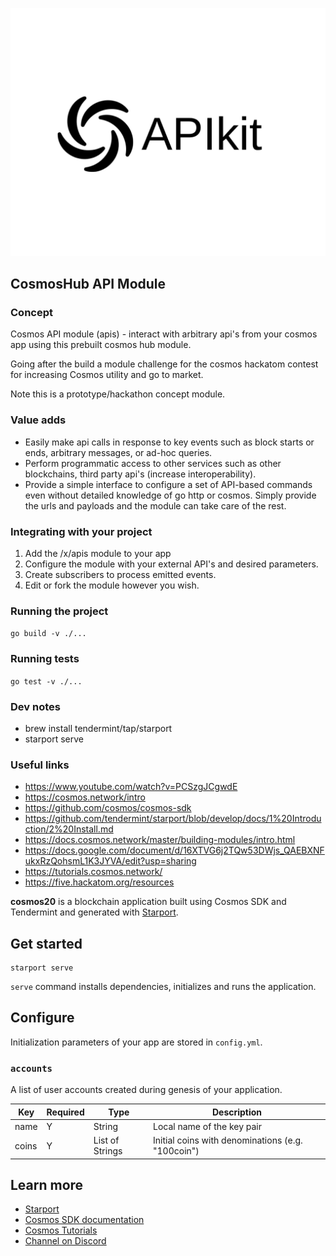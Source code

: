 <p align='center'>
    <img src="./img/apikit.png"/>
</p>

## CosmosHub API Module

### Concept

Cosmos API module (apis) - interact with arbitrary api's from your cosmos app using this prebuilt cosmos hub module.

Going after the build a module challenge for the cosmos hackatom contest for increasing Cosmos utility and go to market.

Note this is a prototype/hackathon concept module.

### Value adds

- Easily make api calls in response to key events such as block starts or ends, arbitrary messages, or ad-hoc queries.
- Perform programmatic access to other services such as other blockchains, third party api's (increase interoperability).
- Provide a simple interface to configure a set of API-based commands even without detailed knowledge of go http or cosmos. Simply provide the urls and payloads and the module can take care of the rest.

### Integrating with your project

1. Add the /x/apis module to your app
2. Configure the module with your external API's and desired parameters.
3. Create subscribers to process emitted events.
4. Edit or fork the module however you wish.

### Running the project

`go build -v ./...`

### Running tests

`go test -v ./...`

### Dev notes

- brew install tendermint/tap/starport
- starport serve

### Useful links

- https://www.youtube.com/watch?v=PCSzgJCgwdE
- https://cosmos.network/intro
- https://github.com/cosmos/cosmos-sdk
- https://github.com/tendermint/starport/blob/develop/docs/1%20Introduction/2%20Install.md
- https://docs.cosmos.network/master/building-modules/intro.html
- https://docs.google.com/document/d/16XTVG6j2TQw53DWjs_QAEBXNFukxRzQohsmL1K3JYVA/edit?usp=sharing
- https://tutorials.cosmos.network/
- https://five.hackatom.org/resources

**cosmos20** is a blockchain application built using Cosmos SDK and Tendermint and generated with [Starport](https://github.com/tendermint/starport).

## Get started

```
starport serve
```

`serve` command installs dependencies, initializes and runs the application.

## Configure

Initialization parameters of your app are stored in `config.yml`.

### `accounts`

A list of user accounts created during genesis of your application.

| Key   | Required | Type            | Description                                       |
| ----- | -------- | --------------- | ------------------------------------------------- |
| name  | Y        | String          | Local name of the key pair                        |
| coins | Y        | List of Strings | Initial coins with denominations (e.g. "100coin") |

## Learn more

- [Starport](https://github.com/tendermint/starport)
- [Cosmos SDK documentation](https://docs.cosmos.network)
- [Cosmos Tutorials](https://tutorials.cosmos.network)
- [Channel on Discord](https://discord.gg/W8trcGV)
